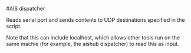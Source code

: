 #AIS dispatcher

Reads serial port and sends contents to UDP destinations specified in the script.

Note that this can include localhost, which allows other tools run on the same machie (for example, the aishub dispatcher) to read this as input.
